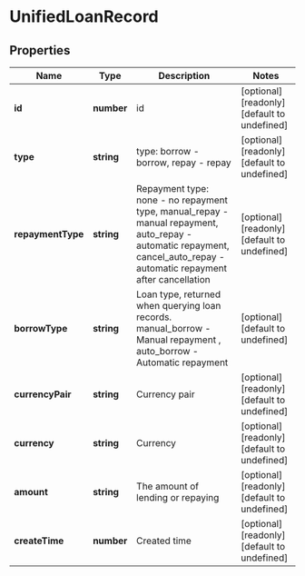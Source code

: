 # UnifiedLoanRecord

## Properties

Name | Type | Description | Notes
------------ | ------------- | ------------- | -------------
**id** | **number** | id | [optional] [readonly] [default to undefined]
**type** | **string** | type: borrow - borrow, repay - repay | [optional] [readonly] [default to undefined]
**repaymentType** | **string** | Repayment type: none - no repayment type, manual_repay - manual repayment, auto_repay - automatic repayment, cancel_auto_repay - automatic repayment after cancellation | [optional] [readonly] [default to undefined]
**borrowType** | **string** | Loan type, returned when querying loan records. manual_borrow - Manual repayment , auto_borrow - Automatic repayment | [optional] [default to undefined]
**currencyPair** | **string** | Currency pair | [optional] [readonly] [default to undefined]
**currency** | **string** | Currency | [optional] [readonly] [default to undefined]
**amount** | **string** | The amount of lending or repaying | [optional] [readonly] [default to undefined]
**createTime** | **number** | Created time | [optional] [readonly] [default to undefined]

